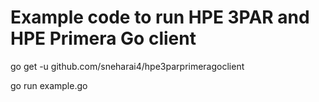 # Example code to run HPE 3PAR and HPE Primera Go client

go get -u github.com/sneharai4/hpe3parprimeragoclient

go run example.go
